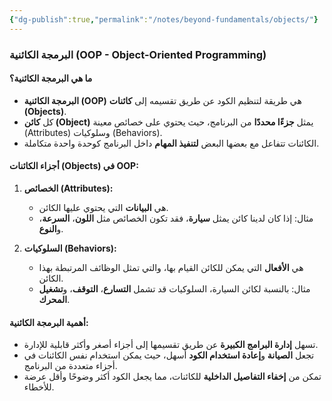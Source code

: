 ```yaml
---
{"dg-publish":true,"permalink":"/notes/beyond-fundamentals/objects/"}
---
```


### **البرمجة الكائنية (OOP - Object-Oriented Programming)**

#### **ما هي البرمجة الكائنية؟**
- **البرمجة الكائنية (OOP)** هي طريقة لتنظيم الكود عن طريق تقسيمه إلى **كائنات (Objects)**.
- كل **كائن (Object)** يمثل **جزءًا محددًا** من البرنامج، حيث يحتوي على خصائص معينة (Attributes) وسلوكيات (Behaviors).
- الكائنات تتفاعل مع بعضها البعض **لتنفيذ المهام** داخل البرنامج كوحدة واحدة متكاملة.

#### **أجزاء الكائنات (Objects) في OOP:**
1. **الخصائص (Attributes):**
   - هي **البيانات** التي يحتوي عليها الكائن.
   - مثال: إذا كان لدينا كائن يمثل **سيارة**، فقد تكون الخصائص مثل **اللون**، **السرعة**، و**النوع**.

2. **السلوكيات (Behaviors):**
   - هي **الأفعال** التي يمكن للكائن القيام بها، والتي تمثل الوظائف المرتبطة بهذا الكائن.
   - مثال: بالنسبة لكائن السيارة، السلوكيات قد تشمل **التسارع**، **التوقف**، و**تشغيل المحرك**.

#### **أهمية البرمجة الكائنية:**
- تسهل **إدارة البرامج الكبيرة** عن طريق تقسيمها إلى أجزاء أصغر وأكثر قابلية للإدارة.
- تجعل **الصيانة** و**إعادة استخدام الكود** أسهل، حيث يمكن استخدام نفس الكائنات في أجزاء متعددة من البرنامج.
- تمكن من **إخفاء التفاصيل الداخلية** للكائنات، مما يجعل الكود أكثر وضوحًا وأقل عرضة للأخطاء.